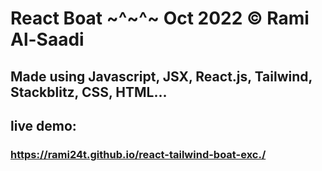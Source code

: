 # React Boat ~^~^~ Oct 2022 &copy; Rami Al-Saadi

## Made using Javascript, JSX, React.js, Tailwind, Stackblitz, CSS, HTML...

## live demo:

### https://rami24t.github.io/react-tailwind-boat-exc./
